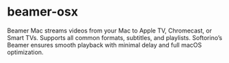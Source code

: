 # beamer-osx
Beamer Mac streams videos from your Mac to Apple TV, Chromecast, or Smart TVs. Supports all common formats, subtitles, and playlists. Softorino’s Beamer ensures smooth playback with minimal delay and full macOS optimization.
